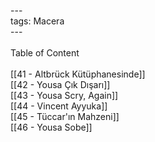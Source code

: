 ---<br>tags: Macera<br>---<br><br>Table of Content<br><br>[[41 - Altbrück Kütüphanesinde]]<br>[[42 - Yousa Çık Dışarı]]<br>[[43 - Yousa Scry, Again]]<br>[[44 - Vincent Ayyuka]]<br>[[45 - Tüccar'ın Mahzeni]]<br>[[46 - Yousa Sobe]]